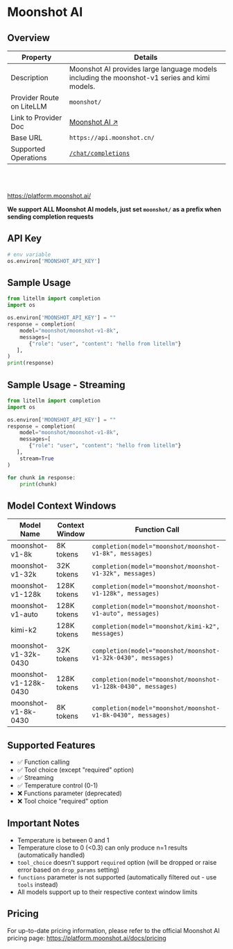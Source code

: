 # Moonshot AI

## Overview

| Property | Details |
|-------|-------|
| Description | Moonshot AI provides large language models including the moonshot-v1 series and kimi models. |
| Provider Route on LiteLLM | `moonshot/` |
| Link to Provider Doc | [Moonshot AI ↗](https://platform.moonshot.ai/) |
| Base URL | `https://api.moonshot.cn/` |
| Supported Operations | [`/chat/completions`](#sample-usage) |

<br />
<br />

https://platform.moonshot.ai/

**We support ALL Moonshot AI models, just set `moonshot/` as a prefix when sending completion requests**

## API Key
```python
# env variable
os.environ['MOONSHOT_API_KEY']
```

## Sample Usage
```python
from litellm import completion
import os

os.environ['MOONSHOT_API_KEY'] = ""
response = completion(
    model="moonshot/moonshot-v1-8k", 
    messages=[
       {"role": "user", "content": "hello from litellm"}
   ],
)
print(response)
```

## Sample Usage - Streaming
```python
from litellm import completion
import os

os.environ['MOONSHOT_API_KEY'] = ""
response = completion(
    model="moonshot/moonshot-v1-8k", 
    messages=[
       {"role": "user", "content": "hello from litellm"}
   ],
    stream=True
)

for chunk in response:
    print(chunk)
```

## Model Context Windows

| Model Name | Context Window | Function Call |
|------------|----------------|---------------|
| moonshot-v1-8k | 8K tokens | `completion(model="moonshot/moonshot-v1-8k", messages)` |
| moonshot-v1-32k | 32K tokens | `completion(model="moonshot/moonshot-v1-32k", messages)` |
| moonshot-v1-128k | 128K tokens | `completion(model="moonshot/moonshot-v1-128k", messages)` |
| moonshot-v1-auto | 128K tokens | `completion(model="moonshot/moonshot-v1-auto", messages)` |
| kimi-k2 | 128K tokens | `completion(model="moonshot/kimi-k2", messages)` |
| moonshot-v1-32k-0430 | 32K tokens | `completion(model="moonshot/moonshot-v1-32k-0430", messages)` |
| moonshot-v1-128k-0430 | 128K tokens | `completion(model="moonshot/moonshot-v1-128k-0430", messages)` |
| moonshot-v1-8k-0430 | 8K tokens | `completion(model="moonshot/moonshot-v1-8k-0430", messages)` |

## Supported Features
- ✅ Function calling
- ✅ Tool choice (except "required" option)
- ✅ Streaming
- ✅ Temperature control (0-1)
- ❌ Functions parameter (deprecated)
- ❌ Tool choice "required" option

## Important Notes
- Temperature is between 0 and 1
- Temperature close to 0 (<0.3) can only produce n=1 results (automatically handled)
- `tool_choice` doesn't support `required` option (will be dropped or raise error based on `drop_params` setting)
- `functions` parameter is not supported (automatically filtered out - use `tools` instead)
- All models support up to their respective context window limits

## Pricing
For up-to-date pricing information, please refer to the official Moonshot AI pricing page: https://platform.moonshot.ai/docs/pricing